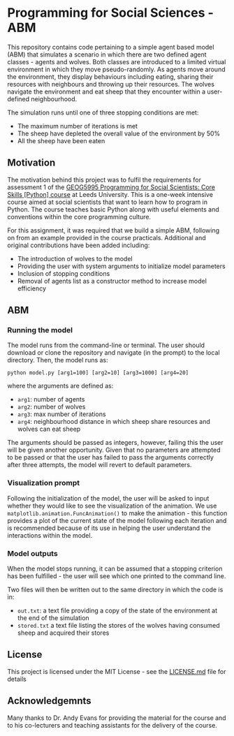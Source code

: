 # Programming for Social Sciences - ABM

This repository contains code pertaining to a simple agent based model (ABM) that simulates a scenario in which there are two defined agent classes - agents and wolves. Both classes are introduced to a limited virtual environment in which they move pseudo-randomly. As agents move around the environment, they display behaviours including eating, sharing their resources with neighbours and throwing up their resources. The wolves navigate the environment and eat sheep that they encounter within a user-defined neighbourhood. 

The simulation runs until one of three stopping conditions are met:

* The maximum number of iterations is met
* The sheep have depleted the overall value of the environment by 50%
* All the sheep have been eaten


## Motivation

The motivation behind this project was to fulfil the requirements for assessment 1 of the [GEOG5995 Programming for Social Scientists: Core Skills [Python] course](http://www.geog.leeds.ac.uk/courses/computing/study/core-python-phd/ "GEOG5995") at Leeds University. This is a one-week intensive course aimed at social scientists that want to learn how to program in Python. The course teaches basic Python along with useful elements and conventions within the core programming culture. 

For this assignment, it was required that we build a simple ABM, following on from an example provided in the course practicals. Additional and original contributions have been added including:

* The introduction of wolves to the model
* Providing the user with system arguments to initialize model parameters
* Inclusion of stopping conditions
* Removal of agents list as a constructor method to increase model efficiency



## ABM

### Running the model

The model runs from the command-line or terminal. The user should download or clone the repository and navigate (in the prompt) to the local directory. Then, the model runs as:

```python model.py [arg1=100] [arg2=10] [arg3=1000] [arg4=20]```

where the arguments are defined as:

* ```arg1```: number of agents
* ```arg2```: number of wolves
* ```arg3```: max number of iterations
* ```arg4```: neighbourhood distance in which sheep share resources and wolves can eat sheep

The arguments should be passed as integers, however, failing this the user will be given another opportunity. Given that no parameters are attempted to be passed or that the user has failed to pass the arguments correctly after three attempts, the model will revert to default parameters.

### Visualization prompt

Following the initialization of the model, the user will be asked to input whether they would like to see the visualization of the animation. We use ```matplotlib.animation.FuncAnimation()``` to make the animation - this function provides a plot of the current state of the model following each iteration and is recommended because of its use in helping the user understand the interactions within the model.

### Model outputs

When the model stops running, it can be assumed that a stopping criterion has been fulfilled - the user will see which one printed to the command line. 

Two files will then be written out to the same directory in which the code is in:

* ```out.txt```: a text file providing a copy of the state of the environment at the end of the simulation
* ```stored.txt``` a text file listing the stores of the wolves having consumed sheep and acquired their stores

## License

This project is licensed under the MIT License - see the [LICENSE.md](LICENSE.md) file for details

## Acknowledgemnts

Many thanks to Dr. Andy Evans for providing the material for the course and to his co-lecturers and teaching assistants for the delivery of the course. 
